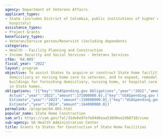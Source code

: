 ```yaml
---
agency: Department of Veterans Affairs
applicant_types:
- State (includes District of Columbia, public institutions of higher education and
  hospitals)
assistance_types:
- Project Grants
beneficiary_types:
- Veteran/Service person/Reservist (including dependents
categories:
- Health - Facility Planning and Construction
- Income Security and Social Services - Veterans Services
cfda: '64.005'
fiscal_year: '2022'
layout: program
objective: To assist States to acquire or construct State home facilities for furnishing
  domiciliary or nursing home care to veterans, and to expand, remodel, or alter existing
  buildings for furnishing domiciliary, nursing home, or hospital care to veterans
  in State homes.
obligations: '[{"key":"USASpending.gov Obligations","year":"2022","amount":403496042.96},{"key":"SAM.gov
  Actual","year":"2022","amount":171000000.0},{"key":"USASpending.gov Obligations","year":"2023","amount":199360271.5},{"key":"SAM.gov
  Estimate","year":"2023","amount":150000000.0},{"key":"USASpending.gov Obligations","year":"2024","amount":0.0},{"key":"SAM.gov
  Estimate","year":"2024","amount":164000000.0}]'
permalink: /program/64.005.html
popular_name: State Home Construction
sam_url: https://sam.gov/fal/31de6e97e7e04d6eaa53849ee2db0710/view
sub-agency: VA Health Administration Center
title: Grants to States for Construction of State Home Facilities
---
```

